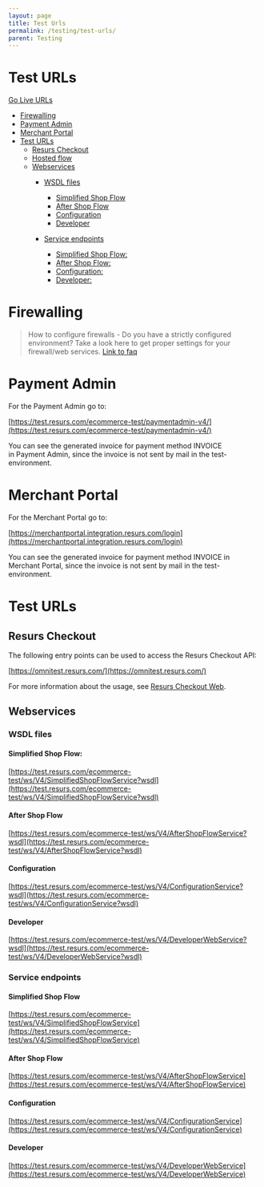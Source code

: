 ```yaml
---
layout: page
title: Test Urls
permalink: /testing/test-urls/
parent: Testing
---
```



# Test URLs 
[Go Live URLs](/prod-urls/)

- [Firewalling](#firewalling)
- [Payment Admin](#payment-admin)
- [Merchant Portal](#merchant-portal)
- [Test URLs](#test-urls)
  - [Resurs Checkout](#resurs-checkout)
  - [Hosted flow](#hosted-flow)
  - [Webservices](#webservices)
    - [WSDL files](#wsdl-files)
      - [Simplified Shop Flow](#simplified-shop-flow)
      - [After Shop Flow](#after-shop-flow)
      - [Configuration](#configuration)
      - [Developer](#developer)

    - [Service endpoints](#service-endpoints)
      - [Simplified Shop Flow:](#simplified-shop-flow)
      - [After Shop Flow:](#after-shop-flow)
      - [Configuration:](#configuration)
      - [Developer:](#developer)

# Firewalling
> How to configure firewalls - Do you have a strictly configured
> environment? Take a look here to get proper settings for your
> firewall/web services. [Link to faq](/docs/faq/index.md)

# Payment Admin
For the Payment Admin go to: 

[https://test.resurs.com/ecommerce-test/paymentadmin-v4/](https://test.resurs.com/ecommerce-test/paymentadmin-v4/)

You can see the generated invoice for payment method INVOICE in Payment
Admin, since the invoice is not sent by mail in the test-environment.

# Merchant Portal
For the Merchant Portal go to:

[https://merchantportal.integration.resurs.com/login](https://merchantportal.integration.resurs.com/login)

You can see the generated invoice for payment method INVOICE in Merchant
Portal, since the invoice is not sent by mail in the test-environment.

# Test URLs
## Resurs Checkout
The following entry points can be used to access the Resurs Checkout
API:

[https://omnitest.resurs.com/](https://omnitest.resurs.com/)

For more information about the usage, see [Resurs Checkout
Web](resurs-checkout-web).

<!--- 
## Hosted flow
[https://test.resurs.com/ecommerce-test/hostedflow/back-channel](https://test.resurs.com/ecommerce-test/hostedflow/back-channel)
---> 
## Webservices
### WSDL files
#### Simplified Shop Flow:
[https://test.resurs.com/ecommerce-test/ws/V4/SimplifiedShopFlowService?wsdl](https://test.resurs.com/ecommerce-test/ws/V4/SimplifiedShopFlowService?wsdl)

#### After Shop Flow
[https://test.resurs.com/ecommerce-test/ws/V4/AfterShopFlowService?wsdl](https://test.resurs.com/ecommerce-test/ws/V4/AfterShopFlowService?wsdl)

#### Configuration
[https://test.resurs.com/ecommerce-test/ws/V4/ConfigurationService?wsdl](https://test.resurs.com/ecommerce-test/ws/V4/ConfigurationService?wsdl)

#### Developer
[https://test.resurs.com/ecommerce-test/ws/V4/DeveloperWebService?wsdl](https://test.resurs.com/ecommerce-test/ws/V4/DeveloperWebService?wsdl)

### Service endpoints
#### Simplified Shop Flow
[https://test.resurs.com/ecommerce-test/ws/V4/SimplifiedShopFlowService](https://test.resurs.com/ecommerce-test/ws/V4/SimplifiedShopFlowService)

#### After Shop Flow
[https://test.resurs.com/ecommerce-test/ws/V4/AfterShopFlowService](https://test.resurs.com/ecommerce-test/ws/V4/AfterShopFlowService)

#### Configuration
[https://test.resurs.com/ecommerce-test/ws/V4/ConfigurationService](https://test.resurs.com/ecommerce-test/ws/V4/ConfigurationService)

#### Developer
[https://test.resurs.com/ecommerce-test/ws/V4/DeveloperWebService](https://test.resurs.com/ecommerce-test/ws/V4/DeveloperWebService)

